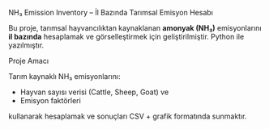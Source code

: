  NH₃ Emission Inventory – İl Bazında Tarımsal Emisyon Hesabı

Bu proje, tarımsal hayvancılıktan kaynaklanan **amonyak (NH₃)** emisyonlarını **il bazında** hesaplamak ve görselleştirmek için geliştirilmiştir. Python ile yazılmıştır.

 Proje Amacı

Tarım kaynaklı NH₃ emisyonlarını:

- Hayvan sayısı verisi (Cattle, Sheep, Goat) ve
- Emisyon faktörleri

kullanarak hesaplamak ve sonuçları CSV + grafik formatında sunmaktır.




